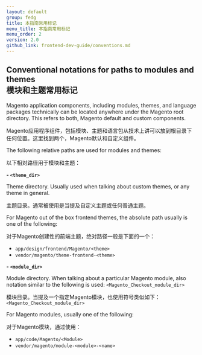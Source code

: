 ```yaml
---
layout: default
group: fedg
title: 本指南常用标记
menu_title: 本指南常用标记
menu_order: 2
version: 2.0
github_link: frontend-dev-guide/conventions.md
---
```


## Conventional notations for paths to modules and themes<br/>模块和主题常用标记

Magento application components, including modules, themes, and language packages technically can be located anywhere under the Magento root directory. This refers to both, Magento default and custom components. 

Magento应用程序组件，包括模块、主题和语言包从技术上讲可以放到根目录下任何位置。这里找到两个，Magento默认和自定义组件。

The following relative paths are used for modules and themes:

以下相对路径用于模块和主题：

**- `<theme_dir>`**

Theme directory. Usually used when talking about custom themes, or any theme in general.

主题目录。通常被使用是当提及自定义主题或任何普通主题。

For Magento out of the box frontend themes, the absolute path usually is one of the following:

对于Magento创建性的前端主题，绝对路径一般是下面的一个：

 - `app/design/frontend/Magento/<theme>`
 - `vendor/magento/theme-frontend-<theme>`

**- `<module_dir>`**

Module directory. When talking about a particular Magento module, also notation similar to the following is used: `<Magento_Checkout_module_dir>`

模块目录。当提及一个指定Magento模块，也使用符号类似如下：`<Magento_Checkout_module_dir>`

For Magento modules, usually one of the following:

对于Magento模块，通过使用：

 - `app/code/Magento/<Module>`
 - `vendor/magento/module-<module>-<name>`
